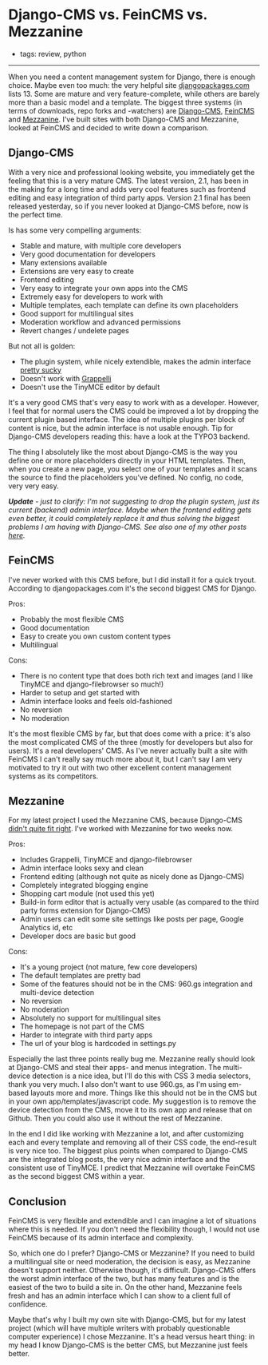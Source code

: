 # Django-CMS vs. FeinCMS vs. Mezzanine
- tags: review, python

---

When you need a content management system for Django, there is enough choice. Maybe even too much: the very helpful site [djangopackages.com][1] lists 13. Some are mature and very feature-complete, while others are barely more than a basic model and a template. The biggest three systems (in terms of downloads, repo forks and -watchers) are [Django-CMS][3], [FeinCMS][4] and [Mezzanine][2]. I've built sites with both Django-CMS and Mezzanine, looked at FeinCMS and decided to write down a comparison.

## Django-CMS
With a very nice and professional looking website, you immediately get the feeling that this is a very mature CMS. The latest version, 2.1, has been in the making for a long time and adds very cool features such as frontend editing and easy integration of third party apps. Version 2.1 final has been released yesterday, so if you never looked at Django-CMS before, now is the perfect time.

Is has some very compelling arguments:

- Stable and mature, with multiple core developers
- Very good documentation for developers
- Many extensions available
- Extensions are very easy to create
- Frontend editing
- Very easy to integrate your own apps into the CMS
- Extremely easy for developers to work with
- Multiple templates, each template can define its own placeholders
- Good support for multilingual sites
- Moderation workflow and advanced permissions
- Revert changes / undelete pages

But not all is golden:

- The plugin system, while nicely extendible, makes the admin interface [pretty sucky][7]
- Doesn't work with [Grappelli][5]
- Doesn't use the TinyMCE editor by default

It's a very good CMS that's very easy to work with as a developer. However, I feel that for normal users the CMS could be improved a lot by dropping the current plugin based interface. The idea of multiple plugins per block of content is nice, but the admin interface is not usable enough. Tip for Django-CMS developers reading this: have a look at the TYPO3 backend.

The thing I absolutely like the most about Django-CMS is the way you define one or more placeholders directly in your HTML templates. Then, when you create a new page, you select one of your templates and it scans the source to find the placeholders you've defined. No config, no code, very very easy.

_**Update** - just to clarify: I'm not suggesting to drop the plugin system, just its current (backend) admin interface. Maybe when the frontend editing gets even better, it could completely replace it and thus solving the biggest problems I am having with Django-CMS. See also one of my other posts [here][7]._

## FeinCMS

I've never worked with this CMS before, but I did install it for a quick tryout. According to djangopackages.com it's the second biggest CMS for Django.

Pros:

- Probably the most flexible CMS
- Good documentation
- Easy to create you own custom content types
- Multilingual

Cons:

- There is no content type that does both rich text and images (and I like TinyMCE and django-filebrowser so much!)
- Harder to setup and get started with
- Admin interface looks and feels old-fashioned
- No reversion
- No moderation

It's the most flexible CMS by far, but that does come with a price: it's also the most complicated CMS of the three (mostly for developers but also for users). It's a real developers' CMS. As I've never actually built a site with FeinCMS I can't really say much more about it, but I can't say I am very motivated to try it out with two other excellent content management systems as its competitors.


## Mezzanine

For my latest project I used the Mezzanine CMS, because Django-CMS [didn't quite fit right][6]. I've worked with Mezzanine for two weeks now.

Pros:

- Includes Grappelli, TinyMCE and django-filebrowser
- Admin interface looks sexy and clean
- Frontend editing (although not quite as nicely done as Django-CMS)
- Completely integrated blogging engine
- Shopping cart module (not used this yet)
- Build-in form editor that is actually very usable (as compared to the third party forms extension for Django-CMS)
- Admin users can edit some site settings like posts per page, Google Analytics id, etc
- Developer docs are basic but good

Cons:

- It's a young project (not mature, few core developers)
- The default templates are pretty bad
- Some of the features should not be in the CMS: 960.gs integration and multi-device detection
- No reversion
- No moderation
- Absolutely no support for multilingual sites
- The homepage is not part of the CMS
- Harder to integrate with third party apps
- The url of your blog is hardcoded in settings.py

Especially the last three points really bug me. Mezzanine really should look at Django-CMS and steal their apps- and menus integration. The multi-device detection is a nice idea, but I'll do this with CSS 3 media selectors, thank you very much. I also don't want to use 960.gs, as I'm using em-based layouts more and more. Things like this should not be in the CMS but in your own app/templates/javascript code. My suggestion is to remove the device detection from the CMS, move it to its own app and release that on Github. Then you could also use it without the rest of Mezzanine.

In the end I did like working with Mezzanine a lot, and after customizing each and every template and removing all of their CSS code, the end-result is very nice too. The biggest plus points when compared to Django-CMS are the integrated blog posts, the very nice admin interface and the consistent use of TinyMCE. I predict that Mezzanine will overtake FeinCMS as the second biggest CMS within a year.

## Conclusion

FeinCMS is very flexible and extendible and I can imagine a lot of situations where this is needed. If you don't need the flexibility though, I would not use FeinCMS because of its admin interface and complexity.

So, which one do I prefer? Django-CMS or Mezzanine? If you need to build a multilingual site or need moderation, the decision is easy, as Mezzanine doesn't support neither. Otherwise though, it's difficult. Django-CMS offers the worst admin interface of the two, but has many features and is the easiest of the two to build a site in. On the other hand, Mezzanine feels fresh and has an admin interface which I can show to a client full of confidence.

Maybe that's why I built my own site with Django-CMS, but for my latest project (which will have multiple writers with probably questionable computer experience) I chose Mezzanine. It's a head versus heart thing: in my head I know Django-CMS is the better CMS, but Mezzanine just feels better.


  [1]: http://djangopackages.com/grids/g/cms/
  [2]: http://mezzanine.jupo.org/
  [3]: http://www.django-cms.org/
  [4]: http://www.feinheit.ch/labs/feincms-django-cms/
  [5]: http://code.google.com/p/django-grappelli/
  [6]: http://mixedcase.nl/articles/2011/01/17/looking-for-django-cms/
  [7]: http://mixedcase.nl/articles/2011/01/29/django-cms-backend-usability/
